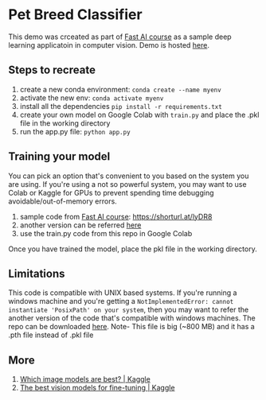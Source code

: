 # Pet Breed Classifier
This demo was crceated as part of [Fast AI course](https://course.fast.ai/) as a sample deep learning applicatoin in computer vision. Demo is hosted [here](https://huggingface.co/spaces/SaurabhNayak/My-Pet-Breed-Classifier).

## Steps to recreate
1. create a new conda environment: `conda create --name myenv`
2. activate the new env: `conda activate myenv`
3. install all the dependencies `pip install -r requirements.txt`
4. create your own model on Google Colab with `train.py` and place the .pkl file in the working directory
5. run the app.py file: `python app.py`

## Training your model
You can pick an option that's convenient to you based on the system you are using. If you're using a not so powerful system, you may want to use Colab or Kaggle for GPUs to prevent spending time debugging avoidable/out-of-memory errors.

1. sample code from [Fast AI course](https://course.fast.ai/Lessons/lesson2.html): https://shorturl.at/lyDR8
2. another version can be referred [here](https://tmabraham.github.io/blog/gradio_hf_spaces_tutorial)
3. use the train.py code from this repo in Google Colab

Once you have trained the model, place the pkl file in the working directory. 

## Limitations
This code is compatible with UNIX based systems. If you're running a windows machine and you're getting a `NotImplementedError: cannot instantiate 'PosixPath' on your system`, then you may want to refer the another version of the code that's compatible with windows machines. The repo can be downloaded [here](https://drive.google.com/file/d/18aC-Ox6QPVrE5pduRKVZRrxdKmkK_RUP/view?usp=sharing). Note- This file is big (~800 MB) and it has a .pth file instead of .pkl file

## More
1. [Which image models are best? | Kaggle](https://www.kaggle.com/code/jhoward/which-image-models-are-best)
2. [The best vision models for fine-tuning | Kaggle](https://www.kaggle.com/code/jhoward/the-best-vision-models-for-fine-tuning)

